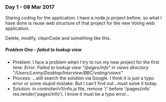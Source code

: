 ### Day 1 - 08 Mar 2017
Staring coding for the application. I have a node.js project before, so what I have done is reuse web structure of that project for the new Voting web application.

Delete, modify, cleanCode and something like this.

##### Problem One - failed to lookup view
* Problem: I face a problem when I try to run my new project for the first time: _Error: Failed to lookup view "/pages/info" in views directory "/Users/Lenny/Desktop/Interview/BBC/voting/views"_
* Process: ...still search the solution via Google. I think it is just a typo error or some stupid mistake. But I can't find out...must solve it today.
* Solution: in controller/v1/info.js file, remove '/' before '/pages/info' res.render('pages/info'). I know it must be a typo error...
